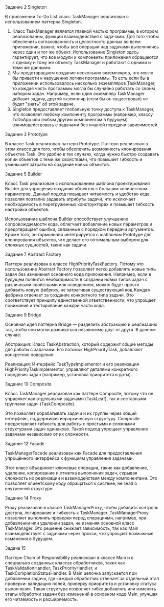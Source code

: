 Задание 2 Singleton

В приложении To-Do List класс TaskManager реализован с использованием паттерна Singleton.
1. Класс TaskManager является главной частью программы, в котором реализованны, функции взаимодействия с задачами. Для того чтобы обеспечить согласованность и целостность данных во всем приложении, важно, чтобы все операции над задачами выполнялись через один и тот же объект. Использование Singleton здесь гарантирует, что все модули и компоненты приложения обращаются к одному и тому же объекту TaskManager и работают с одними и теми же данными.
2. Мы предотвращаем создание нескольких экземпляров, что могло бы привести к нарушению логики программы. То есть если бы в приложении использовалось несколько экземпляров TaskManager, то каждая часть программы могла бы случайно работать со своим набором задач. Например, если один экземпляр TaskManager добавит задачу, другой экземпляр (если бы он существовал) не будет "знать" об этой задаче.
3. Singleton предоставляет глобальную точку доступа к TaskManager, что позволяет любому компоненту программы (например, классу ToDoApp или любым другим компонентам в будущем) взаимодействовать с задачами без лишней передачи зависимостей.


Задание 3 Prototype

В классе Task реализован паттерн Prototype.
Паттерн реализован в этом классе для того, чтобы обеспечить возможность клонирования объектов Task. Это удобно в тех случаях, когда нужно быстро создавать копии объектов с теми же свойствами, что повышает гибкость и уменьшает затраты на создание новых объектов.

Задание 5 Builder

Класс Task реализован с использованием шаблона проектирования Builder для упрощения создания объектов с большим количеством параметров. Данный подход повышает читаемость и удобство кода, позволяя поэтапно задавать атрибуты задачи, что исключает необходимость в перегруженных конструкторах и повышает гибкость настройки объектов.

Использование шаблона Builder способствует улучшению сопровождаемости кода, облегчает добавление новых параметров и предотвращает ошибки, связанные с порядком передачи аргументов. Кроме того, он гармонично интегрируется с шаблоном Prototype для клонирования объектов, что делает его оптимальным выбором для сложных сущностей, таких как задачи.

Задание 7 Abstract Factory

Паттерн реализован в классе HighPriorityTaskFactory. Потому что использование Abstract Factory позволяет легко добавлять новые типы задач без изменения основного кода приложения. Например, если в будущем появится необходимость в создании новых типов задач с различными свойствами или поведением, можно будет просто добавить новую фабрику, не затрагивая существующий код.Каждая фабрика отвечает за создание конкретного типа задачи. Это соответствует принципу единственной ответственности, что упрощает понимание и тестирование каждой части кода.

Задание 9 Bridge

Основная идея паттерна Bridge — разделить абстракцию и реализацию так, чтобы они могли развиваться независимо друг от друга. В данном случае:

Абстракция: Класс TaskAbstraction, который содержит общие методы для работы с задачами. Его потомок  HighPriorityTask, добавляют конкретное поведение.

Реализация: Интерфейс TaskTypeImplementor и его реализация HighPriorityTaskImplementor, управляют деталями конкретного поведения задач (например, установка приоритета и даты).

Задание 10 Composite

Класс TaskManager реализован как паттерн Composite, потому что он управляет как отдельными задачами (TaskLeaf), так и составными группами задач (TaskComposite). 

Это позволяет обрабатывать задачи и их группы через общий интерфейс, поддерживая иерархическую структуру. Composite предоставляет гибкость для работы с простыми и сложными структурами задач одинаково. Такой подход упрощает управление задачами независимо от их сложности.

Задание 12 Facade

TaskManagerFacade реализован как Facade для предоставления упрощённого интерфейса к функциям управления задачами. 

Этот класс объединяет ключевые операции, такие как добавление, удаление, копирование и отметка выполнения задач, скрывая сложность их реализации и взаимодействия между компонентами. 
Это позволяет клиентскому коду обращаться к системе, не зная о внутренней структуре.

Задание 14 Proxy

Proxy реализован в классе TaskManagerProxy, чтобы добавить контроль доступа, логирование и гибкость к TaskManager. 
TaskManagerProxy позволяет выполнять проверки перед операциями, например, при добавлении или удалении задач, не изменяя основной класс TaskManager.
Это решение снижает зависимость, так как Main взаимодействует с задачами через прокси, что упрощает возможные изменения в будущем.

Задача 15

Паттерн Chain of Responsibility реализован в классе Main и в специально созданных классах обработчиков, таких как TaskValidationHandler, TaskPriorityHandler, и TaskCompletionStatusHandler. 
В Main цепочка запускается при добавлении задачи, где каждый обработчик отвечает за отдельный этап проверки: валидацию полей, проверку приоритета и установку статуса выполнения. 
Такая структура позволяет гибко добавлять или изменять этапы обработки задачи без изменений в основном коде Main, улучшая его читаемость и расширяемость.